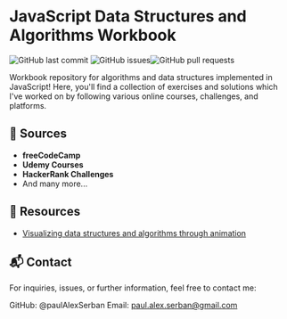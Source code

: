 # JavaScript Data Structures and Algorithms Workbook

![GitHub last commit](https://img.shields.io/github/last-commit/paulAlexSerban/wbk--algorithms-n-data-structures--javascript) ![GitHub issues](https://img.shields.io/github/issues-raw/paulAlexSerban/wbk--algorithms-n-data-structures--javascript)![GitHub pull requests](https://img.shields.io/github/issues-pr-raw/paulAlexSerban/wbk--algorithms-n-data-structures--javascript)

Workbook repository for algorithms and data structures implemented in JavaScript! Here, you'll find a collection of exercises and solutions which I've worked on by following various online courses, challenges, and platforms.

## 📘 Sources

-   **freeCodeCamp**
-   **Udemy Courses**
-   **HackerRank Challenges**
-   And many more...

## 📘 Resources

-   [Visualizing data structures and algorithms through animation](https://visualgo.net/en)

## 📬 Contact

For inquiries, issues, or further information, feel free to contact me:

GitHub: @paulAlexSerban
Email: paul.alex.serban@gmail.com
